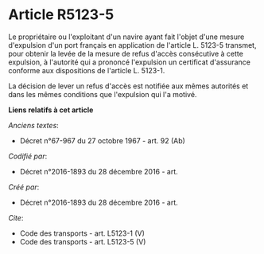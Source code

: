 # Article R5123-5

Le propriétaire ou l'exploitant d'un navire ayant fait l'objet d'une mesure d'expulsion d'un port français en application de
l'article L. 5123-5 transmet, pour obtenir la levée de la mesure de refus d'accès consécutive à cette expulsion, à l'autorité
qui a prononcé l'expulsion un certificat d'assurance conforme aux dispositions de l'article L. 5123-1. 

La décision de lever un refus d'accès est notifiée aux mêmes autorités et dans les mêmes conditions que l'expulsion qui l'a
motivé.

**Liens relatifs à cet article**

_Anciens textes_:

  - Décret n°67-967 du 27 octobre 1967 - art. 92 (Ab)

_Codifié par_:

  - Décret n°2016-1893 du 28 décembre 2016 - art.

_Créé par_:

  - Décret n°2016-1893 du 28 décembre 2016 - art.

_Cite_:

  - Code des transports - art. L5123-1 (V)
  - Code des transports - art. L5123-5 (V)
